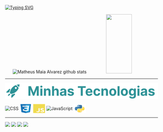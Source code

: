[![Typing SVG](https://readme-typing-svg.demolab.com?font=IBM+Plex+Sans&weight=700&size=28&pause=1000&color=2D9296&center=true&vCenter=true&width=600&lines=Olá%2C+meu+nome+é+Vitor+Araújo!;Sou+estudante+de+Ciência+da+Computação!;Bem+vindo+ao+meu+perfil!;%F0%9F%9A%80)](https://git.io/typing-svg)


<div align="center">  
  <img width="49%" height="195px" src="https://github-readme-stats.vercel.app/api?username=vitor0dev&show_icons=true&count_private=true&hide_border=true&title_color=00bfbf&icon_color=2d9296&text_color=c9d1d9&bg_color=0d1117" alt="Matheus Maia Alvarez github stats"/> 
  <img width="41%" height="195px" src="https://github-readme-stats.vercel.app/api/top-langs/?username=vitor0dev&layout=compact&hide_border=true&title_color=2d9296&text_color=2d9296&bg_color=0d1117"/>
</div>

<hr>

![Minhas Tecnologias](text.svg)
  
<div style="display: inline_block">

  <img align="center" alt="CSS" height="30" width="40" src="https://cdn.jsdelivr.net/gh/devicons/devicon@latest/icons/html5/html5-original.svg" />
  <img align="center" alt="CSS" height="30" width="40" src="https://raw.githubusercontent.com/devicons/devicon/master/icons/css3/css3-original.svg">
  <img align="center" alt="JavaScript" height="30" width="40" src="https://raw.githubusercontent.com/devicons/devicon/master/icons/javascript/javascript-plain.svg">
  <img align="center" alt="JavaScript" height="30" width="40" src="https://cdn.jsdelivr.net/gh/devicons/devicon@latest/icons/bootstrap/bootstrap-original.svg" />         
  <img align="center" alt="Python" height="30" width="40" src="https://raw.githubusercontent.com/devicons/devicon/master/icons/python/python-original.svg">
</div>

<hr>

<div> 
  <a href="https://www.instagram.com/vituaraujo1" target="_blank"><img src="https://img.shields.io/badge/-Instagram-%23E4405F?style=for-the-badge&logo=instagram&logoColor=white" target="_blank"></a>
  <a href="hhttps://www.linkedin.com/in/vitor-araújo-95b2ab208" target="_blank"><img src="https://img.shields.io/badge/-LinkedIn-%230077B5?style=for-the-badge&logo=linkedin&logoColor=white" target="_blank"></a> 
  <a href = "mailto:vitorgabrielthx@gmail.com"><img src="https://img.shields.io/badge/-Gmail-%23333?style=for-the-badge&logo=gmail&logoColor=white" target="_blank"></a>
 <a href="https://discord.gg/users/tyler011454" target="_blank"><img src="https://img.shields.io/badge/Discord-7289DA?style=for-the-badge&logo=discord&logoColor=white" target="_blank"></a>
</div>

